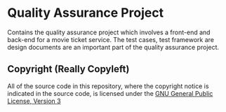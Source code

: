 Quality Assurance Project
=========================

Contains the quality assurance project which involves a front-end and back-end
for a movie ticket service. The test cases, test framework are design documents
are an important part of the quality assurance project.


Copyright (Really Copyleft)
---------------------------

All of the source code in this repository, where the copyright notice is indicated in the source
code, is licensed under the [GNU General Public License, Version 3](http://www.gnu.org/licenses/gpl.html)
